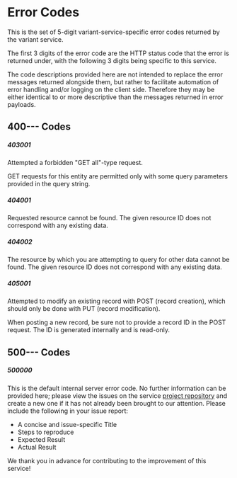 # Error Codes

This is the set of 5-digit variant-service-specific error codes returned by the variant service.

The first 3 digits of the error code are the HTTP status code that the error is returned under, with the following 3 digits being specific to this service.

The code descriptions provided here are not intended to replace the error messages returned alongside them, but rather to facilitate automation of error handling and/or logging on the client side. Therefore they may be either identical to or more descriptive than the messages returned in error payloads.

## 400--- Codes

##### 403001

Attempted a forbidden "GET all"-type request.

GET requests for this entity are permitted only with some query parameters provided in the query string.

##### 404001

Requested resource cannot be found. The given resource ID does not correspond with any existing data.

##### 404002

The resource by which you are attempting to query for other data cannot be found. The given resource ID does not correspond with any existing data.

##### 405001

Attempted to modify an existing record with POST (record creation), which should only be done with PUT (record modification).

When posting a new record, be sure not to provide a record ID in the POST request. The ID is generated internally and is read-only.


## 500--- Codes

##### 500000

This is the default internal server error code. No further information can be provided here; please view the issues on the service [project repository](https://github.com/CanDIG/go-model-service/issues) and create a new one if it has not already been brought to our attention. Please include the following in your issue report:
- A concise and issue-specific Title
- Steps to reproduce
- Expected Result
- Actual Result

We thank you in advance for contributing to the improvement of this service!